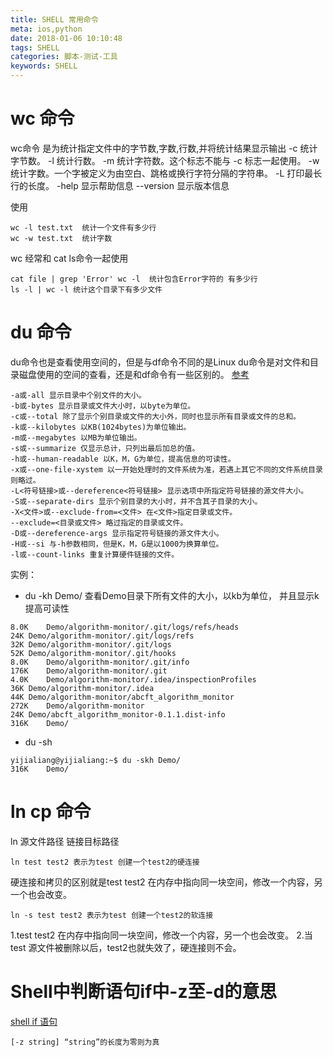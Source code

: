 ```yaml
---
title: SHELL 常用命令
meta: ios,python
date: 2018-01-06 10:10:48
tags: SHELL
categories: 脚本-测试-工具
keywords: SHELL
---
```

# wc 命令
wc命令 是为统计指定文件中的字节数,字数,行数,并将统计结果显示输出
-c 统计字节数。
-l 统计行数。
-m 统计字符数。这个标志不能与 -c 标志一起使用。
-w 统计字数。一个字被定义为由空白、跳格或换行字符分隔的字符串。
-L 打印最长行的长度。
-help 显示帮助信息
--version 显示版本信息

使用
```code
wc -l test.txt  统计一个文件有多少行
wc -w test.txt  统计字数
```
wc 经常和 cat ls命令一起使用
```code
cat file | grep 'Error' wc -l  统计包含Error字符的 有多少行
ls -l | wc -l 统计这个目录下有多少文件
```
# du 命令
du命令也是查看使用空间的，但是与df命令不同的是Linux du命令是对文件和目录磁盘使用的空间的查看，还是和df命令有一些区别的。
[参考](http://man.linuxde.net/du)
```code
-a或-all 显示目录中个别文件的大小。
-b或-bytes 显示目录或文件大小时，以byte为单位。
-c或--total 除了显示个别目录或文件的大小外，同时也显示所有目录或文件的总和。
-k或--kilobytes 以KB(1024bytes)为单位输出。
-m或--megabytes 以MB为单位输出。
-s或--summarize 仅显示总计，只列出最后加总的值。
-h或--human-readable 以K，M，G为单位，提高信息的可读性。
-x或--one-file-xystem 以一开始处理时的文件系统为准，若遇上其它不同的文件系统目录则略过。
-L<符号链接>或--dereference<符号链接> 显示选项中所指定符号链接的源文件大小。
-S或--separate-dirs 显示个别目录的大小时，并不含其子目录的大小。
-X<文件>或--exclude-from=<文件> 在<文件>指定目录或文件。
--exclude=<目录或文件> 略过指定的目录或文件。
-D或--dereference-args 显示指定符号链接的源文件大小。
-H或--si 与-h参数相同，但是K，M，G是以1000为换算单位。
-l或--count-links 重复计算硬件链接的文件。
```
实例：
* du -kh Demo/  查看Demo目录下所有文件的大小，以kb为单位， 并且显示k 提高可读性
```code
8.0K	Demo/algorithm-monitor/.git/logs/refs/heads
24K	Demo/algorithm-monitor/.git/logs/refs
32K	Demo/algorithm-monitor/.git/logs
52K	Demo/algorithm-monitor/.git/hooks
8.0K	Demo/algorithm-monitor/.git/info
176K	Demo/algorithm-monitor/.git
4.0K	Demo/algorithm-monitor/.idea/inspectionProfiles
36K	Demo/algorithm-monitor/.idea
44K	Demo/algorithm-monitor/abcft_algorithm_monitor
272K	Demo/algorithm-monitor
24K	Demo/abcft_algorithm_monitor-0.1.1.dist-info
316K	Demo/

```

* du -sh
```code
yijialiang@yijialiang:~$ du -skh Demo/
316K	Demo/
```
# ln cp 命令
ln 源文件路径 链接目标路径

```code
ln test test2 表示为test 创建一个test2的硬连接
```
硬连接和拷贝的区别就是test test2 在内存中指向同一块空间，修改一个内容，另一个也会改变。

```code
ln -s test test2 表示为test 创建一个test2的软连接
```
1.test test2 在内存中指向同一块空间，修改一个内容，另一个也会改变。
2.当test 源文件被删除以后，test2也就失效了，硬连接则不会。


# Shell中判断语句if中-z至-d的意思
[shell if 语句](https://www.cnblogs.com/coffy/p/5748292.html)
```
[-z string] “string”的长度为零则为真
```
